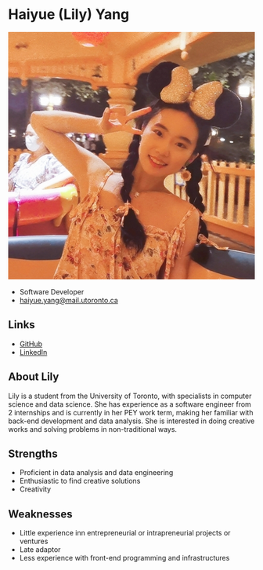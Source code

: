 # Haiyue (Lily) Yang

![Haiyue (Lily) Yang Profile](./lily_yang.jpg)

- Software Developer
- haiyue.yang@mail.utoronto.ca

## Links

- [GitHub](https://github.com/yanghai6)
- [LinkedIn](https://www.linkedin.com/in/haiyue-lily-yang-81a1471a0/)

## About Lily

Lily is a student from the University of Toronto, with specialists in computer science and data science. She has experience as a software engineer from 2 internships and is currently in her PEY work term, making her familiar with back-end development and data analysis. She is interested in doing creative works and solving problems in non-traditional ways.

## Strengths

- Proficient in data analysis and data engineering
- Enthusiastic to find creative solutions
- Creativity

## Weaknesses

- Little experience inn entrepreneurial or intrapreneurial projects or ventures
- Late adaptor
- Less experience with front-end programming and infrastructures
